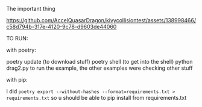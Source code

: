 The important thing

https://github.com/AccelQuasarDragon/kivycollisiontest/assets/138998466/c58d794b-317e-4120-9c78-d9603de44060

TO RUN:

with poetry:

poetry update (to download stuff)
poetry shell (to get into the shell)
python drag2.py to run the example, the other examples were checking other stuff

with pip:

I did `poetry export --without-hashes --format=requirements.txt > requirements.txt` so u should be able to pip install from requirements.txt
